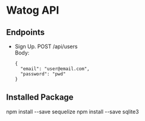 # Watog API

## Endpoints
 - Sign Up. 
   POST /api/users  
   Body: 
   ```
   {
   	 "email": "user@email.com",
   	 "password": "pwd"
   }

## Installed Package
   npm install --save sequelize 
   npm install --save sqlite3
   ```